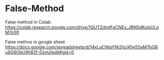 # False-Method

False method in Colab: 
https://colab.research.google.com/drive/1QUTZdmtFaCNEv_JBN5dKulxULoM7n5fl

False methos in google sheet: 
https://docs.google.com/spreadsheets/d/14xLqCNtoYNi31ciX0e5SaM7bGBu9G6ObU9h82f-DzsU/edit#gid=0
